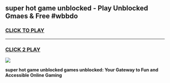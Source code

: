 
## super hot game unblocked - Play Unblocked Gmaes & Free #wbbdo
<h3>
<a href="https://news.freeplayer.one?title=super_hot_game_unblocked&ref=24F">CLICK TO PLAY</a></h3>
<hr>

<h3>
<a href="https://news.freeplayer.one?title=super_hot_game_unblocked&ref=24F">CLICK 2 PLAY</a>
  
</h3>

<a href="https://news.freeplayer.one?title=super_hot_game_unblocked&ref=24F/"><img src="https://clearcache.store/games.png"></a>


**super hot game unblocked games unblocked: Your Gateway to Fun and Accessible Online Gaming**
